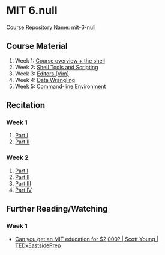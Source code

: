 # MIT 6.null
Course Repository Name: mit-6-null

## Course Material
1. Week 1: [Course overview + the shell](https://missing.csail.mit.edu/2020/course-shell/)
2. Week 2: [Shell Tools and Scripting](https://missing.csail.mit.edu/2020/shell-tools/)
3. Week 3: [Editors (Vim)](https://missing.csail.mit.edu/2020/editors/)
4. Week 4: [Data Wrangling](https://missing.csail.mit.edu/2020/data-wrangling/)
5. Week 5: [Command-line Environment](https://missing.csail.mit.edu/2020/command-line/)


## Recitation
### Week 1
1. [Part I](https://www.youtube.com/watch?v=-63PRCbNhUA)
2. [Part II](https://www.youtube.com/watch?v=OQ2zrYvTZhw)

### Week 2
1. [Part I](https://www.youtube.com/watch?v=nRaE4O85mq8)
2. [Part II](https://www.youtube.com/watch?v=2vslUoXhomI)
3. [Part III](https://www.youtube.com/watch?v=nngtx5KHxms)
4. [Part IV](https://www.youtube.com/watch?v=4UguBK3_oj4)


## Further Reading/Watching
### Week 1
- [Can you get an MIT education for $2,000? | Scott Young | TEDxEastsidePrep](https://www.youtube.com/watch?v=piSLobJfZ3c)